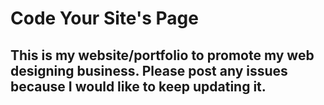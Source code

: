# **Code Your Site's Page**
## This is my website/portfolio to promote my web designing business. Please post any issues because I would like to keep updating it.